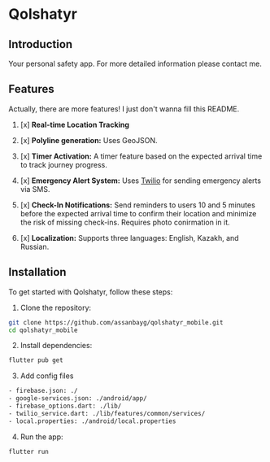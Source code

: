 # Qolshatyr
## Introduction
Your personal safety app. For more detailed information please contact me.

## Features
Actually, there are more features! I just don't wanna fill this README.

1. [x] **Real-time Location Tracking**
   
2. [x] **Polyline generation:** Uses GeoJSON.
   
4. [x] **Timer Activation:** A timer feature based on the expected arrival time to track journey progress.
   
5. [x] **Emergency Alert System:** Uses [Twilio](https://www.twilio.com/en-us) for sending emergency alerts via SMS.
   
6. [x] **Check-In Notifications:** Send reminders to users 10 and 5 minutes before the expected arrival time to confirm their location and minimize the risk of missing check-ins. Requires photo conirmation in it.

7. [x] **Localization:** Supports three languages: English, Kazakh, and Russian.

## Installation
To get started with Qolshatyr, follow these steps:

1. Clone the repository:

```bash
git clone https://github.com/assanbayg/qolshatyr_mobile.git
cd qolshatyr_mobile
```

2. Install dependencies:

```bash
flutter pub get
```
3. Add config files

```bash
- firebase.json: ./
- google-services.json: ./android/app/
- firebase_options.dart: ./lib/
- twilio_service.dart: ./lib/features/common/services/
- local.properties: ./android/local.properties
```

4. Run the app:

```bash
flutter run
```
